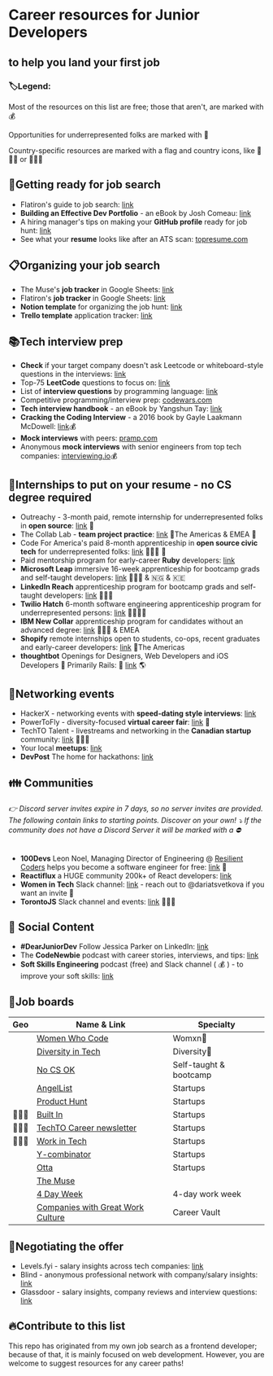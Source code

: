 # Career resources for Junior Developers

## to help you land your first job

### :label:Legend:

Most of the resources on this list are free; those that aren't, are marked with :moneybag:

Opportunities for underrepresented folks are marked with :rainbow:

Country-specific resources are marked with a flag and country icons, like :triangular_flag_on_post::canada: or :triangular_flag_on_post::uk:

## :nail_care:Getting ready for job search

- Flatiron's guide to job search: [link](https://flatironschool.com/free-lessons/career-prep-lite/)
- **Building an Effective Dev Portfolio** - an eBook by Josh Comeau: [link](https://www.joshwcomeau.com/effective-portfolio/)
- A hiring manager's tips on making your **GitHub profile** ready for job hunt: [link](https://www.reddit.com/r/webdev/comments/90xmpw/how_to_prep_your_github_for_job_seeking/)
- See what your **resume** looks like after an ATS scan: [topresume.com](https://www.topresume.com/resume-review)

## :clipboard:Organizing your job search

- The Muse's **job tracker** in Google Sheets: [link](https://docs.google.com/spreadsheets/d/1b4_lpHeLb9NldVWgWKq14nMxHEvlF3qMpEd3QdOc7Ck/edit#gid=815296917)
- Flatiron's **job tracker** in Google Sheets: [link](https://docs.google.com/spreadsheets/d/1zdl3Cs3ev0ehS9h2in1aNntLWNVUExNEjdi4Vn_ydy8/edit#gid=271319733)
- **Notion template** for organizing the job hunt: [link](https://www.notioneverything.com/templates/the-dream-job-hub-the-ultimate-job-searching-template)
- **Trello template** application tracker: [link](https://trello.com/templates/operations-hr/job-hunt-d3yVjzRE)

## :books:Tech interview prep

- **Check** if your target company doesn't ask Leetcode or whiteboard-style questions in the interviews: [link](https://airtable.com/app3GPfBakzyWI8WO/shr3eGPDm3wGjT2gA/tbluCbToxQ2knSLhh/viwmFR062GOjG4cjs)
- Top-75 **LeetCode** questions to focus on: [link](https://www.teamblind.com/post/New-Year-Gift---Curated-List-of-Top-75-LeetCode-Questions-to-Save-Your-Time-OaM1orEU)
- List of **interview questions** by programming language: [link](https://github.com/DopplerHQ/awesome-interview-questions)
- Competitive programming/interview prep: [codewars.com](https://www.codewars.com/)
- **Tech interview handbook** - an eBook by Yangshun Tay: [link](https://www.techinterviewhandbook.org/)
- **Cracking the Coding Interview** - a 2016 book by Gayle Laakmann McDowell: [link](https://www.crackingthecodinginterview.com/):moneybag:
- **Mock interviews** with peers: [pramp.com](https://www.pramp.com/)
- Anonymous **mock interviews** with senior engineers from top tech companies: [interviewing.io](https://interviewing.io/?urc=DMCa):moneybag:

## :rocket:Internships to put on your resume - no CS degree required

- Outreachy - 3-month paid, remote internship for underrepresented folks in **open source**: [link](https://www.outreachy.org/) :rainbow:
- The Collab Lab - **team project practice**: [link](https://the-collab-lab.codes/) :triangular_flag_on_post:The Americas & EMEA :rainbow:
- Code For America's paid 8-month apprenticeship in **open source civic tech** for underrepresented folks: [link](https://www.codeforamerica.org/news/code-for-america-announces-2021-apprenticeship-program) :triangular_flag_on_post::us: :rainbow:
- Paid mentorship program for early-career **Ruby** developers: [link](https://rubyme.org/)
- **Microsoft Leap** immersive 16-week apprenticeship for bootcamp grads and self-taught developers: [link](https://www.microsoft.com/en-us/leap/pathways/software-engineer/) :triangular_flag_on_post::us: & :nigeria: & :kenya:
- **LinkedIn Reach** apprenticeship program for bootcamp grads and self-taught developers: [link](https://careers.linkedin.com/reach) :triangular_flag_on_post::us:
- **Twilio Hatch** 6-month software engineering apprenticeship program for underrepresented persons: [link](https://www.twilio.com/company/diversity/hatch) :triangular_flag_on_post::us::rainbow:
- **IBM New Collar** apprenticeship program for candidates without an advanced degree: [link](https://www.ibm.com/us-en/employment/newcollar/apprenticeships/) :triangular_flag_on_post::us: & EMEA
- **Shopify** remote internships open to students, co-ops, recent graduates and early-career developers: [link](https://www.shopify.ca/careers/interns) :triangular_flag_on_post:The Americas
- **thoughtbot** Openings for Designers, Web Developers and iOS Developers :iphone: Primarily Rails: :gem: [link](https://thoughtbot.com/playbook/our-company/apprenticeship) :earth_americas:

## :woman_dancing:Networking events

- HackerX - networking events with **speed-dating style interviews**: [link](https://hackerx.org/)
- PowerToFly - diversity-focused **virtual career fair**: [link](https://powertofly.com/events/virtual-job-fair/) :rainbow:
- TechTO Talent - livestreams and networking in the **Canadian startup** community: [link](https://www.techto.org/livestreams) :triangular_flag_on_post::canada:
- Your local **meetups**: [link](https://www.meetup.com/)
- **DevPost** The home for hackathons: [link](https://devpost.com/)

## :family: Communities

<!-- prettier-ignore-start -->

###### :point_right: Discord server invites expire in 7 days, so no server invites are provided. The following contain links to starting points. Discover on your own! :arrow_heading_down: If the community _does not_ have a Discord Server it will be marked with a :no_entry:

<!-- prettier-ignore-end -->

- **100Devs** Leon Noel, Managing Director of Engineering @ [Resilient Coders](https://resilientcoders.org/) helps you become a software engineer for free: [link](https://leonnoel.com/100devs/) :rainbow:
- **Reactiflux** a HUGE community 200k+ of React developers: [link](https://www.reactiflux.com/)
- **Women in Tech** Slack channel: [link](https://witchat.github.io/) - reach out to @dariatsvetkova if you want an invite :rainbow:
- **TorontoJS** Slack channel and events: [link](https://torontojs.com/) :triangular_flag_on_post::canada:

## :iphone: Social Content

- **#DearJuniorDev** Follow Jessica Parker on LinkedIn: [link](https://www.linkedin.com/in/devjessparker/)
- The **CodeNewbie** podcast with career stories, interviews, and tips: [link](https://www.codenewbie.org/podcast)
- **Soft Skills Engineering** podcast (free) and Slack channel ( :moneybag: ) - to improve your soft skills: [link](https://softskills.audio/)

## :gem:Job boards

| Geo                               | Name & Link                                                                                                                     | Specialty              |
| --------------------------------- | ------------------------------------------------------------------------------------------------------------------------------- | ---------------------- |
|                                   | [Women Who Code](https://www.womenwhocode.com/jobs)                                                                             | Womxn:rainbow:         |
|                                   | [Diversity in Tech](https://www.diversifytech.co/job-board/entry-level)                                                         | Diversity:rainbow:     |
|                                   | [No CS OK](https://nocsok.com/)                                                                                                 | Self-taught & bootcamp |
|                                   | [AngelList](https://angel.co/jobs)                                                                                              | Startups               |
|                                   | [Product Hunt](https://www.producthunt.com/jobs)                                                                                | Startups               |
| :triangular_flag_on_post::us:     | [Built In](https://builtin.com/tech-hubs)                                                                                       | Startups               |
| :triangular_flag_on_post::canada: | [TechTO Career newsletter](https://www.techto.org/newsletter)                                                                   | Startups               |
| :triangular_flag_on_post::canada: | [Work in Tech](https://www1.communitech.ca/jobs?filter=eyJqb2JfZnVuY3Rpb25zIjpbIlNvZnR3YXJlJTIwRW5naW5lZXJpbmciXX0%3D&q=junior) | Startups               |
|                                   | [Y-combinator](https://www.workatastartup.com/)                                                                                 | Startups               |
|                                   | [Otta](https://otta.com/)                                                                                                       | Startups               |
|                                   | [The Muse](https://www.themuse.com/)                                                                                            |                        |
|                                   | [4 Day Week](https://4dayweek.io/)                                                                                              | 4-day work week        |
|                                   | [Companies with Great Work Culture](https://companies.careervault.io/)                                                          | Career Vault           |

## :money_with_wings:Negotiating the offer

- Levels.fyi - salary insights across tech companies: [link](https://www.levels.fyi/)
- Blind - anonymous professional network with company/salary insights: [link](https://www.teamblind.com/topics/Job-Groups/Software-Engineering)
- Glassdoor - salary insights, company reviews and interview questions: [link](https://www.glassdoor.com/)

## :fire:Contribute to this list

This repo has originated from my own job search as a frontend developer; because of that, it is mainly focused on web development. However, you are welcome to suggest resources for any career paths!
